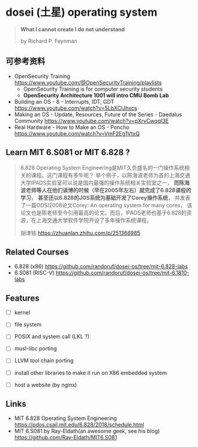 # dosei (土星) operating system


> **What I cannot create I do not understand**
> 
> by Richard P. Feynman


## 可参考资料

- OpenSecurity Training <https://www.youtube.com/@OpenSecurityTraining/playlists>
  - OpenSecurity Training is for computer security students 
  - **OpenSecurity Architecture 1001 will intro CMU Bomb Lab**
- Building an OS - 8 - Interrupts, IDT, GDT <https://www.youtube.com/watch?v=5LbXClJhxcs>
- Making an OS - Update, Resources, Future of the Series - Daedalus Community <https://www.youtube.com/watch?v=pXrvCwqqI3E>
- Real Hardware - How to Make an OS - Poncho <https://www.youtube.com/watch?v=VmF2Eg1VtxQ>


## Learn MIT 6.S081 or MIT 6.828 ? 


> 6.828 Operating System Engineering是MIT久负盛名的一门操作系统相关的课程。这门课程有多牛呢？
> 举个例子，以陈海波老师为首的上海交通大学IPADS实验室可以说是国内最强的操作系统相关实验室之一，
> **而陈海波老师等人在他们读博的时候（早在2005年左右）就完成了6.828课程的学习**，
> **甚至还以6.828的JOS系统为基础开发了Corey操作系统**，
> 并发表了一篇ODSI2008论文Corey: An operating system for many cores，
> 该论文也是陈老师至今引用最高的论文。而后，IPADS老师也基于6.828的资源，在上海交通大学软件学院开设了多年操作系统课程。
> 
> 胡津铭 <https://zhuanlan.zhihu.com/p/251366985>

## Related Courses 
- 6.828     (x86) <https://github.com/randoruf/dosei-os/tree/mit-6.828-labs>
- 6.S081    (RISC-V) <https://github.com/randoruf/dosei-os/tree/mit-6.1810-labs>

## Features 
- [ ] kernel
- [ ] file system
- [ ] POSIX and system call (LKL ?)
- [ ] musl-libc porting 
- [ ] LLVM tool chain porting 
- [ ] install other libraries to make it run on X86 embedded system 
- [ ] host a website (by nginx)


## Links 

- MIT 6.828 Operating System Engineering <https://pdos.csail.mit.edu/6.828/2018/schedule.html> 
- MIT 6.S081 by Ray-Eldath(an awesome geek, see his blog) https://github.com/Ray-Eldath/MIT6.S081
